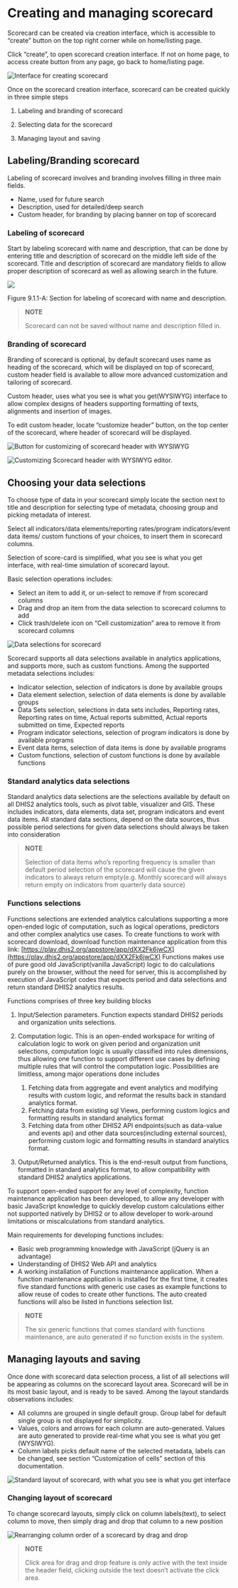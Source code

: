 # Creating and managing scorecard

Scorecard can be created via creation interface, which is accessible to
“create” button on the top right corner while on home/listing page.

Click “create”, to open scorecard creation interface. If not on home
page, to access create button from any page, go back to home/listing
page.

![Interface for creating scorecard](resources/images/image98.png)

Once on the scorecard creation interface, scorecard can be created
quickly in three simple steps

1.  Labeling and branding of scorecard  

2.  Selecting data for the scorecard  

3.  Managing layout and saving  

## Labeling/Branding scorecard

Labeling of scorecard involves and branding involves filling in three
main fields.

  - Name, used for future search  
  - Description, used for detailed/deep search  
  - Custom header, for branding by placing banner on top of scorecard

### Labeling of scorecard

Start by labeling scorecard with name and description, that can be done
by entering title and description of scorecard on the middle left side
of the scorecard. Title and description of scorecard are mandatory
fields to allow proper description of scorecard as well as allowing
search in the future.  

![](resources/images/image100.png) 

Figure 9.1.1-A: Section for labeling of scorecard with name and
description.

> **NOTE**
>
> Scorecard can not be saved without name and description filled in.

 

### Branding of scorecard

Branding of scorecard is optional, by default scorecard uses name as
heading of the scorecard, which will be displayed on top of scorecard,
custom header field is available to allow more advanced customization
and tailoring of scorecard.

Custom header, uses what you see is what you get(WYSIWYG) interface to
allow complex designs of headers supporting formatting of texts,
alignments and insertion of images.

To edit custom header, locate “customize header” button, on the top
center of the scorecard, where header of scorecard will be displayed.

![Button for customizing of scorecard header with WYSIWYG](resources/images/image103.png)

![Customizing Scorecard header with WYSIWYG editor.](resources/images/image104.png)

## Choosing your data selections

To choose type of data in your scorecard simply locate the section next
to title and description for selecting type of metadata, choosing group
and picking metadata of interest.

Select all indicators/data elements/reporting rates/program
indicators/event data items/ custom functions of your choices, to insert
them in scorecard columns.

Selection of score-card is simplified, what you see is what you get
interface, with real-time simulation of scorecard layout.

Basic selection operations includes:

  - Select an item to add it, or un-select to remove if from scorecard
    columns  
  - Drag and drop an item from the data selection to scorecard columns
    to add  
  - Click trash/delete icon on “Cell customization” area to remove it
    from scorecard columns  

![Data selections for scorecard](resources/images/image105.png)

Scorecard supports all data selections available in analytics
applications, and supports more, such as custom functions. Among the
supported metadata selections includes:

  - Indicator selection, selection of indicators is done by available
    groups  
  - Data element selection, selection of data elements is done by
    available groups  
  - Data Sets selection, selections in data sets includes, Reporting
    rates, Reporting rates on  time, Actual reports submitted, Actual
    reports submitted on time, Expected reports  
  - Program indicator selections, selection of program indicators is
    done by available  programs  
  - Event data items, selection of data items is done by available
    programs  
  - Custom functions, selection of custom functions is done by available
    functions  

### Standard analytics data selections  

Standard analytics data selections are the selections available by
default on all DHIS2 analytics tools, such as pivot table, visualizer
and GIS. These includes indicators, data elements, data set, program
indicators and event data items. All standard data sections, depend on
the data sources, thus possible period selections for given data
selections should always be taken into consideration

> **NOTE**
>
> Selection of data items who’s reporting frequency is smaller than
default period selection of the scorecard will cause the given
indicators to always return empty(e.g. Monthly scorecard will always
return empty on indicators from quarterly data source) 

### Functions selections

Functions selections are extended analytics calculations supporting a
more open-ended logic of computation, such as logical operations,
predictors and other complex analytics use cases.  To create functions
to work with scorecard download, download function maintenance
application from this link:
[https://play.dhis2.org/appstore/app/dXX2Fk6jwCX](https://play.dhis2.org/appstore/app/dXX2Fk6jwCX) 
Functions makes use of pure good old JavaScript(vanilla JavaScript)
logic to do calculations purely on the browser, without the need for
server, this is accomplished by execution of JavaScript codes that
expects period and data selections and return standard DHIS2 analytics
results.  

Functions comprises of three key building blocks

1.  Input/Selection parameters. Function expects standard DHIS2 periods
    and organization units selections.  
2.  Computation logic. This is an open-ended workspace for writing of
    calculation logic to work on given period and organization unit
    selections, computation logic is usually classified into rules
    dimensions, thus allowing one function to support different use
    cases by defining multiple rules that will control the computation
    logic. Possibilities are limitless, among major operations done
    includes

    1.  Fetching data from aggregate and event analytics and modifying
        results with custom logic, and reformat the results back in standard
        analytics format.  
    2.  Fetching data from existing sql Views, performing custom logics and
        formatting results in standard analytics format  
    3.  Fetching data from other DHIS2 API endpoints(such as data-value and
        events api) and other data sources(including external sources),
        performing custom logic and formatting results in standard analytics
        format.  


3.  Output/Returned analytics. This is the end-result output from
    functions, formatted in standard analytics format, to allow
    compatibility with standard DHIS2 analytics applications.

To support open-ended support for any level of complexity, function
maintenance application has been developed, to allow any developer with
basic JavaScript knowledge to quickly develop custom calculations either
not supported natively by DHIS2 or to allow developer to work-around
limitations or miscalculations from standard analytics.

Main requirements for developing functions includes:

  - Basic web programming knowledge with JavaScript (jQuery is an
    advantage)  
  - Understanding of DHIS2 Web API and analytics  
  - A working installation of Functions maintenance application. When a
    function maintenance application is installed for the first time, it
    creates five standard functions  with generic use cases as example
    functions to allow reuse of codes to create other functions.  The
    auto created functions will also be listed in functions selection
    list.

> **NOTE**
>
> The six generic functions that comes standard with functions
maintenance, are auto generated if no function exists in the system.

## Managing layouts and saving  

Once done with scorecard data selection process, a list of all
selections will be appearing as columns on the scorecard layout area.
Scorecard will be in its most basic layout, and is ready to be saved.
Among the layout standards observations includes:  

  - All columns are grouped in single default group. Group label for
    default single group is not displayed for simplicity.  
  - Values, colors and arrows for each column are auto-generated. Values
    are auto generated to provide real-time what you see is what you get
    (WYSIWYG).  
  - Column labels picks default name of the selected metadata, labels
    can be changed, see section “Customization of cells” section of this
    documentation.  

![Standard layout of scorecard, with what you see is what you get interface](resources/images/image111.png)

### Changing layout of scorecard

To change scorecard layouts, simply click on column labels(text), to
select column to move, then simply drag and drop that column to a new
position

![Rearranging column order of a scorecard by drag and drop](resources/images/image110.png)


> **NOTE**
>
> Click area for drag and drop feature is only active with the text inside
the header field, clicking outside the text doesn’t activate the click
area.

